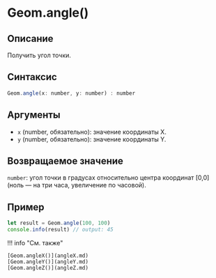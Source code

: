 # Geom.angle()

## Описание
Получить угол точки.

## Синтаксис
```javascript
Geom.angle(x: number, y: number) : number
```

## Аргументы
- `x` (number, обязательно): значение координаты X.
- `y` (number, обязательно): значение координаты Y.

## Возвращаемое значение
`number`: угол точки в градусах относительно центра координат [0,0] (ноль — на три часа, увеличение по часовой).

## Пример
```javascript linenums="1"
let result = Geom.angle(100, 100)
console.info(result) // output: 45
```

!!! info "См. также"

    [Geom.angleX()](angleX.md)
    [Geom.angleY()](angleY.md)
    [Geom.angleZ()](angleZ.md)

